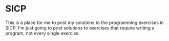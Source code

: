 # SICP
This is a place for me to post my solutions to the programming exercises in SICP. I'm just going to post solutions to exercises that require writing a program, not every single exercise.
